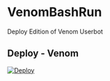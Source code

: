 # VenomBashRun
Deploy Edition of Venom Userbot

## Deploy - Venom


[![Deploy](https://www.herokucdn.com/deploy/button.svg)](https://dashboard.heroku.com/new?template=https://github.com/Aruoto/VenomBashRun)
